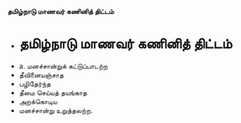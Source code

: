 **தமிழ்நாடு மாணவர் கணினித் திட்டம்**
- # தமிழ்நாடு மாணவர் கணினித் திட்டம்
- a. மனச்சான்றுக் கட்டுப்பாடற்ற
- தீவினையஞ்சாத
- பழிதேர்ந்த
- தீமை செய்யத் தயங்காத
- அறக்கொடிய
- மனச்சான்று உறுத்தலற்ற.

